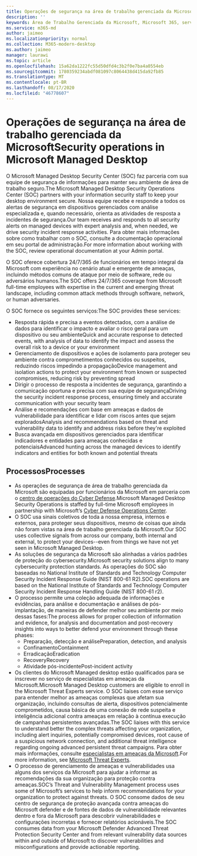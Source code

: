 ```yaml
---
title: Operações de segurança na área de trabalho gerenciada da Microsoft
description: ''
keywords: Área de Trabalho Gerenciada da Microsoft, Microsoft 365, serviço, documentação
ms.service: m365-md
author: jaimeo
ms.localizationpriority: normal
ms.collection: M365-modern-desktop
ms.author: jaimeo
manager: laurawi
ms.topic: article
ms.openlocfilehash: 15a62da1222fc55d50dfd4c3b2f0e7ba4a0554eb
ms.sourcegitcommit: 1780359234abdf081097c8064438d415da92fb85
ms.translationtype: MT
ms.contentlocale: pt-BR
ms.lasthandoff: 08/17/2020
ms.locfileid: "46778607"
---
```

# <a name="security-operations-in-microsoft-managed-desktop"></a><span data-ttu-id="be219-103">Operações de segurança na área de trabalho gerenciada da Microsoft</span><span class="sxs-lookup"><span data-stu-id="be219-103">Security operations in Microsoft Managed Desktop</span></span>

<span data-ttu-id="be219-104">O Microsoft Managed Desktop Security Center (SOC) faz parceria com sua equipe de segurança de informações para manter seu ambiente de área de trabalho seguro.</span><span class="sxs-lookup"><span data-stu-id="be219-104">The Microsoft Managed Desktop Security Operations Center (SOC) partners with your information security staff to keep your desktop environment secure.</span></span> <span data-ttu-id="be219-105">Nossa equipe recebe e responde a todos os alertas de segurança em dispositivos gerenciados com análise especializada e, quando necessário, orienta as atividades de resposta a incidentes de segurança.</span><span class="sxs-lookup"><span data-stu-id="be219-105">Our team receives and responds to all security alerts on managed devices with expert analysis and, when needed, we drive security incident response activities.</span></span> <span data-ttu-id="be219-106">Para obter mais informações sobre como trabalhar com o SOC, consulte a documentação operacional em seu portal de administração.</span><span class="sxs-lookup"><span data-stu-id="be219-106">For more information about working with the SOC, review operational documentation at your Admin portal.</span></span>

<span data-ttu-id="be219-107">O SOC oferece cobertura 24/7/365 de funcionários em tempo integral da Microsoft com experiência no cenário atual e emergente de ameaças, incluindo métodos comuns de ataque por meio de software, rede ou adversários humanos.</span><span class="sxs-lookup"><span data-stu-id="be219-107">The SOC offers 24/7/365 coverage from Microsoft full-time employees with expertise in the current and emerging threat landscape, including common attack methods through software, network, or human adversaries.</span></span>

<span data-ttu-id="be219-108">O SOC fornece os seguintes serviços:</span><span class="sxs-lookup"><span data-stu-id="be219-108">The SOC provides these services:</span></span>
- <span data-ttu-id="be219-109">Resposta rápida e precisa a eventos detectados, com a análise de dados para identificar o impacto e avaliar o risco geral para um dispositivo ou seu ambiente</span><span class="sxs-lookup"><span data-stu-id="be219-109">Quick and accurate response to detected events, with analysis of data to identify the impact and assess the overall risk to a device or your environment</span></span>
- <span data-ttu-id="be219-110">Gerenciamento de dispositivos e ações de isolamento para proteger seu ambiente contra comprometimentos conhecidos ou suspeitos, reduzindo riscos impedindo a propagação</span><span class="sxs-lookup"><span data-stu-id="be219-110">Device management and isolation actions to protect your environment from known or suspected compromises, reducing risk by preventing spread</span></span>
- <span data-ttu-id="be219-111">Dirigir o processo de resposta a incidentes de segurança, garantindo a comunicação oportuna e precisa com sua equipe de segurança</span><span class="sxs-lookup"><span data-stu-id="be219-111">Driving the security incident response process, ensuring timely and accurate communication with your security team</span></span>
- <span data-ttu-id="be219-112">Análise e recomendações com base em ameaças e dados de vulnerabilidade para identificar e lidar com riscos antes que sejam explorados</span><span class="sxs-lookup"><span data-stu-id="be219-112">Analysis and recommendations based on threat and vulnerability data to identify and address risks before they're exploited</span></span>
- <span data-ttu-id="be219-113">Busca avançada em dispositivos gerenciados para identificar indicadores e entidades para ameaças conhecidas e potenciais</span><span class="sxs-lookup"><span data-stu-id="be219-113">Advanced hunting across the managed devices to identify indicators and entities for both known and potential threats</span></span>

## <a name="processes"></a><span data-ttu-id="be219-114">Processos</span><span class="sxs-lookup"><span data-stu-id="be219-114">Processes</span></span>

- <span data-ttu-id="be219-115">As operações de segurança de área de trabalho gerenciada da Microsoft são equipadas por funcionários da Microsoft em parceria com o [centro de operações do Cyber Defense](https://www.microsoft.com/msrc/cdoc).</span><span class="sxs-lookup"><span data-stu-id="be219-115">Microsoft Managed Desktop Security Operations is staffed by full-time Microsoft employees in partnership with  Microsoft’s [Cyber Defense Operations Center](https://www.microsoft.com/msrc/cdoc).</span></span> 
- <span data-ttu-id="be219-116">O SOC usa sinais coletivos de toda a nossa empresa, internos e externos, para proteger seus dispositivos, mesmo de coisas que ainda não foram vistas na área de trabalho gerenciada da Microsoft.</span><span class="sxs-lookup"><span data-stu-id="be219-116">Our SOC uses collective signals from across our company, both internal and external, to protect your devices--even from things we have not yet seen in Microsoft Managed Desktop.</span></span>
- <span data-ttu-id="be219-117">As soluções de segurança da Microsoft são alinhadas a vários padrões de proteção do cybersecurity.</span><span class="sxs-lookup"><span data-stu-id="be219-117">Microsoft security solutions align to many cybersecurity protection standards.</span></span> <span data-ttu-id="be219-118">As operações do SOC são baseadas no National Institute of Standards and Technology Computer Security Incident Response Guide (NIST 800-61 R2).</span><span class="sxs-lookup"><span data-stu-id="be219-118">SOC operations are based on the National Institute of Standards and Technology Computer Security Incident Response Handling Guide (NIST 800-61 r2).</span></span>
- <span data-ttu-id="be219-119">O processo permite uma coleção adequada de informações e evidências, para análise e documentação e análises de pós-implantação, de maneiras de defender melhor seu ambiente por meio dessas fases:</span><span class="sxs-lookup"><span data-stu-id="be219-119">The process allows for proper collection of information and evidence, for analysis and documentation and post-recovery insights into ways to better defend your environment through these phases:</span></span>
    - <span data-ttu-id="be219-120">Preparação, detecção e análise</span><span class="sxs-lookup"><span data-stu-id="be219-120">Preparation, detection, and analysis</span></span>
    - <span data-ttu-id="be219-121">Confinamento</span><span class="sxs-lookup"><span data-stu-id="be219-121">Containment</span></span>
    - <span data-ttu-id="be219-122">Erradicação</span><span class="sxs-lookup"><span data-stu-id="be219-122">Eradication</span></span>
    - <span data-ttu-id="be219-123">Recovery</span><span class="sxs-lookup"><span data-stu-id="be219-123">Recovery</span></span>
    - <span data-ttu-id="be219-124">Atividade pós-incidente</span><span class="sxs-lookup"><span data-stu-id="be219-124">Post-incident activity</span></span>
- <span data-ttu-id="be219-125">Os clientes do Microsoft Managed desktop estão qualificados para se inscrever no serviço de especialistas em ameaças da Microsoft.</span><span class="sxs-lookup"><span data-stu-id="be219-125">Microsoft Managed Desktop customers are eligible to enroll in the Microsoft Threat Experts service.</span></span> <span data-ttu-id="be219-126">O SOC liaises com esse serviço para entender melhor as ameaças complexas que afetam sua organização, incluindo consultas de alerta, dispositivos potencialmente comprometidos, causa básica de uma conexão de rede suspeita e inteligência adicional contra ameaças em relação à contínua execução de campanhas persistentes avançadas.</span><span class="sxs-lookup"><span data-stu-id="be219-126">The SOC liaises with this service to understand better the complex threats affecting your organization, including alert inquiries, potentially compromised devices, root cause of a suspicious network connection, and additional threat intelligence regarding ongoing advanced persistent threat campaigns.</span></span> <span data-ttu-id="be219-127">Para obter mais informações, consulte [especialistas em ameaças da Microsoft](https://docs.microsoft.com/windows/security/threat-protection/microsoft-defender-atp/microsoft-threat-experts).</span><span class="sxs-lookup"><span data-stu-id="be219-127">For more information, see [Microsoft Threat Experts](https://docs.microsoft.com/windows/security/threat-protection/microsoft-defender-atp/microsoft-threat-experts).</span></span>
- <span data-ttu-id="be219-128">O processo de gerenciamento de ameaças e vulnerabilidades usa alguns dos serviços da Microsoft para ajudar a informar as recomendações da sua organização para proteção contra ameaças.</span><span class="sxs-lookup"><span data-stu-id="be219-128">SOC’s Threat and Vulnerability Management process uses some of Microsoft’s services to help inform recommendations for your organization to protect against threats.</span></span> <span data-ttu-id="be219-129">O SOC consome dados de seu centro de segurança de proteção avançada contra ameaças do Microsoft defender e de fontes de dados de vulnerabilidade relevantes dentro e fora da Microsoft para descobrir vulnerabilidades e configurações incorretas e fornecer relatórios acionáveis.</span><span class="sxs-lookup"><span data-stu-id="be219-129">The SOC consumes data from your Microsoft Defender Advanced Threat Protection Security Center and from relevant vulnerability data sources within and outside of Microsoft to discover vulnerabilities and misconfigurations and provide actionable reporting.</span></span>
